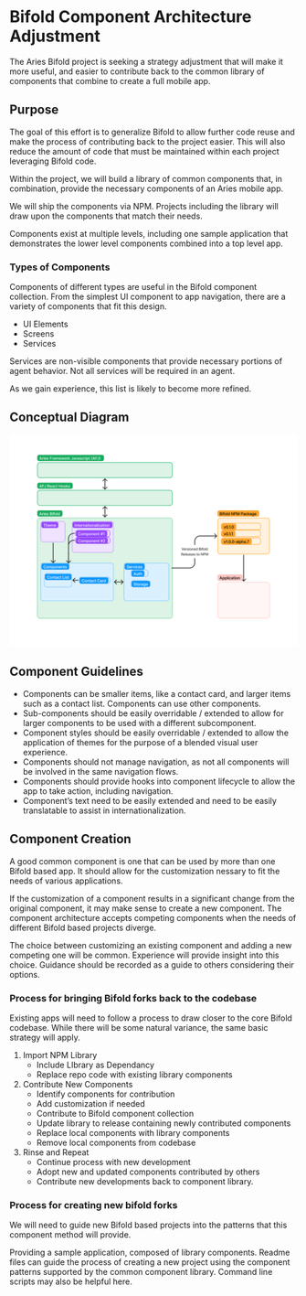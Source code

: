 # Bifold Component Architecture Adjustment

The Aries Bifold project is seeking a strategy adjustment that will make it more useful, and easier to contribute back to the common library of components that combine to create a full mobile app.

## Purpose

The goal of this effort is to generalize Bifold to allow further code reuse and make the process of contributing back to the project easier. This will also reduce the amount of code that must be maintained within each project leveraging Bifold code.

Within the project, we will build a library of common components that, in combination, provide the necessary components of an Aries mobile app.

We will ship the components via NPM. Projects including the library will draw upon the components that match their needs.

Components exist at multiple levels, including one sample application that demonstrates the lower level components combined into a top level app.

### Types of Components

Components of different types are useful in the Bifold component collection. From the simplest UI component to app navigation, there are a variety of components that fit this design.

- UI Elements
- Screens
- Services

Services are non-visible components that provide necessary portions of agent behavior. Not all services will be required in an agent.

As we gain experience, this list is likely to become more refined.

## Conceptual Diagram

![](bifold_component_arch_diagram.png)

## Component Guidelines

- Components can be smaller items, like a contact card, and larger items such as a contact list. Components can use other components.
- Sub-components should be easily overridable / extended to allow for larger components to be used with a different subcomponent.
- Component styles should be easily overridable / extended to allow the application of themes for the purpose of a blended visual user experience.
- Components should not manage navigation, as not all components will be involved in the same navigation flows.
- Components should provide hooks into component lifecycle to allow the app to take action, including navigation.
- Component’s text need to be easily extended and need to be easily translatable to assist in internationalization.

## Component Creation

A good common component is one that can be used by more than one Bifold based app. It should allow for the customization nessary to fit the needs of various applications.

If the customization of a component results in a significant change from the original component, it may make sense to create a new component. The component architecture accepts competing components when the needs of different Bifold based projects diverge.

The choice between customizing an existing component and adding a new competing one will be common. Experience will provide insight into this choice. Guidance should be recorded as a guide to others considering their options.

### Process for bringing Bifold forks back to the codebase

Existing apps will need to follow a process to draw closer to the core Bifold codebase. While there will be some natural variance, the same basic strategy will apply.

1. Import NPM Library
   - Include LIbrary as Dependancy
   - Replace repo code with existing library components
2. Contribute New Components
   - Identify components for contribution
   - Add customization if needed
   - Contribute to Bifold component collection
   - Update library to release containing newly contributed components
   - Replace local components with library components
   - Remove local components from codebase
3. Rinse and Repeat
   - Continue process with new development
   - Adopt new and updated components contributed by others
   - Contribute new developments back to component library.

### Process for creating new bifold forks

We will need to guide new Bifold based projects into the patterns that this component method will provide.

Providing a sample application, composed of library components. Readme files can guide the process of creating a new project using the component patterns supported by the common component library. Command line scripts may also be helpful here.
